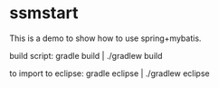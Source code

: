 # ssmstart
This is a demo to show how to use spring+mybatis.

build script:
gradle build  |  ./gradlew build

to import to eclipse:
gradle eclipse |  ./gradlew eclipse

